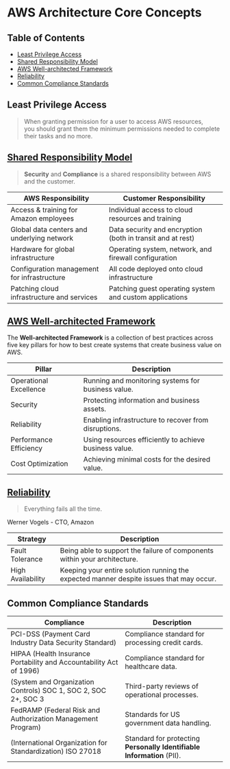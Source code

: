 # AWS Architecture Core Concepts

## Table of Contents

<!-- START doctoc generated TOC please keep comment here to allow auto update -->
<!-- DON'T EDIT THIS SECTION, INSTEAD RE-RUN doctoc TO UPDATE -->

- [Least Privilege Access](#least-privilege-access)
- [Shared Responsibility Model](#shared-responsibility-model)
- [AWS Well-architected Framework](#aws-well-architected-framework)
- [Reliability](#reliability)
- [Common Compliance Standards](#common-compliance-standards)

<!-- END doctoc generated TOC please keep comment here to allow auto update -->

## Least Privilege Access

> When granting permission for a user to access AWS resources,
> <br />you should grant them the minimum permissions needed
> to complete their tasks and no more.

## [Shared Responsibility Model](https://aws.amazon.com/compliance/shared-responsibility-model)

> **Security** and **Compliance** is a shared responsibility between AWS and the customer.

| **AWS Responsibility**                      | **Customer Responsibility**                                |
| ------------------------------------------- | ---------------------------------------------------------- |
| Access & training for Amazon employees      | Individual access to cloud resources and training          |
| Global data centers and underlying network  | Data security and encryption (both in transit and at rest) |
| Hardware for global infrastructure          | Operating system, network, and firewall configuration      |
| Configuration management for infrastructure | All code deployed onto cloud infrastructure                |
| Patching cloud infrastructure and services  | Patching guest operating system and custom applications    |

## [AWS Well-architected Framework](https://aws.amazon.com/architecture/well-architected)

The **Well-architected Framework** is a collection of best practices
across five key pillars for how to best create systems that create business value on AWS.

| **Pillar**             | **Description**                                        |
| ---------------------- | ------------------------------------------------------ |
| Operational Excellence | Running and monitoring systems for business value.     |
| Security               | Protecting information and business assets.            |
| Reliability            | Enabling infrastructure to recover from disruptions.   |
| Performance Efficiency | Using resources efficiently to achieve business value. |
| Cost Optimization      | Achieving minimal costs for the desired value.         |

## [Reliability](../../topics/reliability/README.md)

> Everything fails all the time.

Werner Vogels - CTO, Amazon

| **Strategy**      | **Description**                                                                         |
| ----------------- | --------------------------------------------------------------------------------------- |
| Fault Tolerance   | Being able to support the failure of components within your architecture.               |
| High Availability | Keeping your entire solution running the expected manner despite issues that may occur. |

## Common Compliance Standards

| **Compliance**                                                      | **Description**                                                        |
| ------------------------------------------------------------------- | ---------------------------------------------------------------------- |
| PCI-DSS (Payment Card Industry Data Security Standard)              | Compliance standard for processing credit cards.                       |
| HIPAA (Health Insurance Portability and Accountability Act of 1996) | Compliance standard for healthcare data.                               |
| (System and Organization Controls) SOC 1, SOC 2, SOC 2+, SOC 3      | Third-party reviews of operational processes.                          |
| FedRAMP (Federal Risk and Authorization Management Program)         | Standards for US government data handling.                             |
| (International Organization for Standardization) ISO 27018          | Standard for protecting **Personally Identifiable Information** (PII). |

